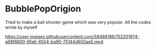 # BubblePopOrigion
Tried to make a ball shooter game which was very popular. All the codes wrote by myself


https://user-images.githubusercontent.com/58488186/152201974-a68f8800-8fa6-4504-ba90-75144d650ae5.mp4

